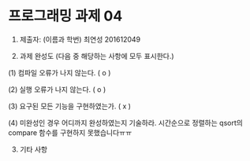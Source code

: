 ﻿# 프로그래밍 과제 04

1. 제출자:   (이름과 학번) 최연성 201612049

2. 과제 완성도 (다음 중 해당하는 사항에 모두 표시한다.)

(1) 컴파일 오류가 나지 않는다. (  o  )

(2) 실행 오류가 나지 않는다. (  o  )

(3) 요구된 모든 기능을 구현하였는가. (  x   )

(4) 미완성인 경우 어디까지 완성하였는지 기술하라.
시간순으로 정렬하는 qsort의 compare 함수를 구현하지 못했습니다ㅠㅠ

3. 기타 사항 
